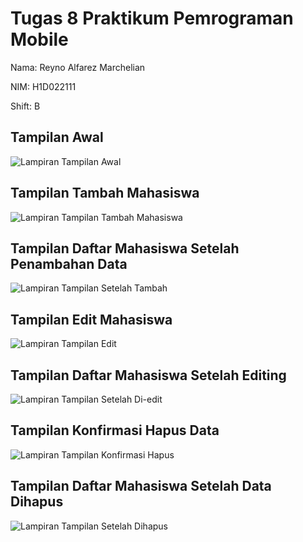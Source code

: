 # Tugas 8 Praktikum Pemrograman Mobile

Nama: Reyno Alfarez Marchelian

NIM: H1D022111

Shift: B

## Tampilan Awal

![Lampiran Tampilan Awal](daftar-mahasiswa_awal.png)

## Tampilan Tambah Mahasiswa

![Lampiran Tampilan Tambah Mahasiswa](tambah-mahasiswa.png)

## Tampilan Daftar Mahasiswa Setelah Penambahan Data

![Lampiran Tampilan Setelah Tambah](daftar-mahasiswa_new.png)

## Tampilan Edit Mahasiswa

![Lampiran Tampilan Edit](edit-mahasiswa.png)

## Tampilan Daftar Mahasiswa Setelah Editing

![Lampiran Tampilan Setelah Di-edit](daftar-mahasiswa_edited.png)

## Tampilan Konfirmasi Hapus Data

![Lampiran Tampilan Konfirmasi Hapus](konfirmasi-hapus.png)

## Tampilan Daftar Mahasiswa Setelah Data Dihapus

![Lampiran Tampilan Setelah Dihapus](daftar-mahasiswa_deleted.png)
